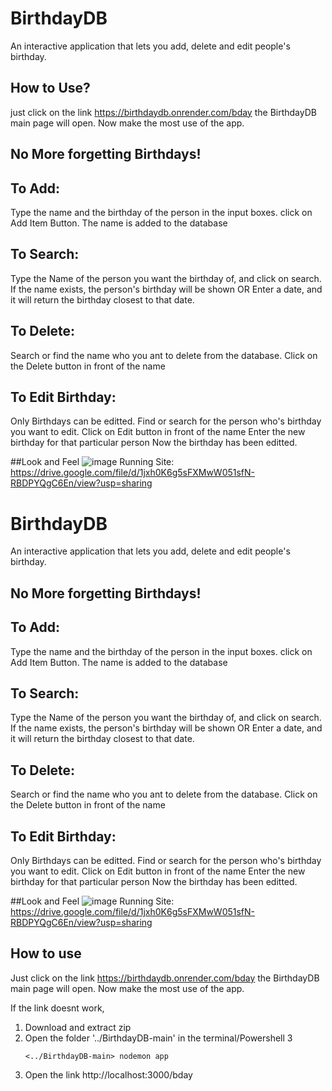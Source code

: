# BirthdayDB

An interactive application that lets you add, delete and edit people's birthday. 

## How to Use?
just click on the link https://birthdaydb.onrender.com/bday the BirthdayDB main page will open. Now make the most use of the app. 

## No More forgetting Birthdays!

## To Add:
Type the name and the birthday of the person in the input boxes.
click on Add Item Button. 
The name is added to the database

## To Search:
Type the Name of the person you want the birthday of, and click on search.
If the name exists, the person's birthday will be shown
OR
Enter a date, and it will return the birthday closest to that date. 

## To Delete:
Search or find the name who you ant to delete from the database.
Click on the Delete button in front of the name

## To Edit Birthday:
Only Birthdays can be editted. 
Find or search for the person who's birthday you want to edit.
Click on Edit button in front of the name
Enter the new birthday for that particular person
Now the birthday has been editted. 

##Look and Feel
![image](https://github.com/user-attachments/assets/f47fa4c7-3cbd-4c6c-afd3-fd70b232fa17)
Running Site: https://drive.google.com/file/d/1jxh0K6g5sFXMwW051sfN-RBDPYQgC6En/view?usp=sharing


# BirthdayDB

An interactive application that lets you add, delete and edit people's birthday. 


## No More forgetting Birthdays!

## To Add:
Type the name and the birthday of the person in the input boxes.
click on Add Item Button. 
The name is added to the database

## To Search:
Type the Name of the person you want the birthday of, and click on search.
If the name exists, the person's birthday will be shown
OR
Enter a date, and it will return the birthday closest to that date. 

## To Delete:
Search or find the name who you ant to delete from the database.
Click on the Delete button in front of the name

## To Edit Birthday:
Only Birthdays can be editted. 
Find or search for the person who's birthday you want to edit.
Click on Edit button in front of the name
Enter the new birthday for that particular person
Now the birthday has been editted. 

##Look and Feel
![image](https://github.com/user-attachments/assets/f47fa4c7-3cbd-4c6c-afd3-fd70b232fa17)
Running Site: https://drive.google.com/file/d/1jxh0K6g5sFXMwW051sfN-RBDPYQgC6En/view?usp=sharing


## How to use
Just click on the link https://birthdaydb.onrender.com/bday the BirthdayDB main page will open. Now make the most use of the app.

If the link doesnt work, 

1. Download and extract zip
2. Open the folder '../BirthdayDB-main' in the terminal/Powershell
3 <pre>```<../BirthdayDB-main> nodemon app ```</pre>
4. Open the link http://localhost:3000/bday
